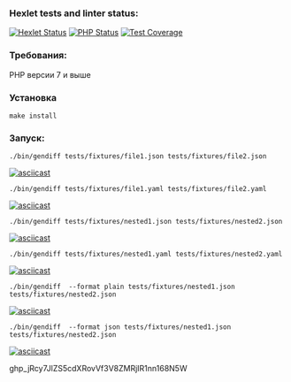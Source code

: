 ### Hexlet tests and linter status:

[![Hexlet Status](https://github.com/aldmarinka/php-project-48/actions/workflows/hexlet-check.yml/badge.svg)](https://github.com/aldmarinka/php-project-48/actions)
[![PHP Status](https://github.com/aldmarinka/php-project-48/actions/workflows/php.yml/badge.svg)](https://github.com/aldmarinka/php-project-48/actions)
[![Test Coverage](https://api.codeclimate.com/v1/badges/8b8c6dcfbf700b04b916/test_coverage)](https://codeclimate.com/github/aldmarinka/php-project-48/test_coverage)

### Требования:

PHP версии 7 и выше

### Установка

```make install```

### Запуск:

```./bin/gendiff tests/fixtures/file1.json tests/fixtures/file2.json```

[![asciicast](https://asciinema.org/a/DTd83wdJ459G9p1NpqhPmvpJw.svg)](https://asciinema.org/a/DTd83wdJ459G9p1NpqhPmvpJw)

```./bin/gendiff tests/fixtures/file1.yaml tests/fixtures/file2.yaml```

[![asciicast](https://asciinema.org/a/X9MiakHJBioDnv1xPi9GuhYPQ.svg)](https://asciinema.org/a/X9MiakHJBioDnv1xPi9GuhYPQ)

```./bin/gendiff tests/fixtures/nested1.json tests/fixtures/nested2.json```

[![asciicast](https://asciinema.org/a/o3T4IcOPj7HZ8HaBBppfcBDgH.svg)](https://asciinema.org/a/o3T4IcOPj7HZ8HaBBppfcBDgH)

```./bin/gendiff tests/fixtures/nested1.yaml tests/fixtures/nested2.yaml```

[![asciicast](https://asciinema.org/a/nu8jX7PfuYTxGtATk3dU26WC2.svg)](https://asciinema.org/a/nu8jX7PfuYTxGtATk3dU26WC2)

```./bin/gendiff  --format plain tests/fixtures/nested1.json tests/fixtures/nested2.json```

[![asciicast](https://asciinema.org/a/uL5pQbYztFmxFDbdzwFqpIlkZ.svg)](https://asciinema.org/a/uL5pQbYztFmxFDbdzwFqpIlkZ)

```./bin/gendiff  --format json tests/fixtures/nested1.json tests/fixtures/nested2.json```

[![asciicast](https://asciinema.org/a/5UiFR5LNAJnfmSfobzbufQce7.svg)](https://asciinema.org/a/5UiFR5LNAJnfmSfobzbufQce7)

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